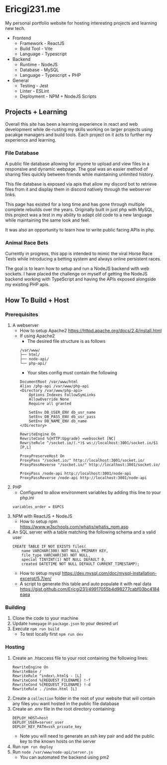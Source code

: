 # Ericgi231.me
My personal portfolio website for hosting interesting projects and learning new tech.
- Frontend
    - Framework - ReactJS
    - Build Tool - Vite
    - Language - Typescript
- Backend
    - Runtime - NodeJS
    - Database - MySQL
    - Language - Typescript + PHP
- General
    - Testing - Jest
    - Linter - ESLint
    - Deployment - NPM + NodeJS Scripts

## Projects + Learning

Overall this site has been a learning experience in react and web development while de-rusting my skills working on larger projects using pacakge managers and build tools. Each project on it acts to further my experience and learning.

### File Database
A public file database allowing for anyone to upload and view files in a responsive and dynamic webpage. The goal was an easier method of sharing files quickly between friends while maintaining unlimited history. 

This file database is exposed via apis that allow my discord bot to retrieve files from it and display them in discord natively through the webserver links.

This page has existed for a long time and has gone through multiple complete rebuilds over the years. Originally built in just php with MySQL, this project was a test in my ability to adapt old code to a new language while maintaining the same look and feel.

It was also an opportunity to learn how to write public facing APIs in php.

### Animal Race Bets
Currently in progress, this app is intended to mimic the viral Horse Race Tests while introducing a betting system and always online persistent races. 

The goal is to learn how to setup and run a NodeJS backend with web sockets. I have placed the challenge on myself of getting the NodeJS backend working with TypeScript and having the APIs exposed alongside my existing PHP apis.

## How To Build + Host

### Prerequisites 
1. A webserver
    - How to setup Apache2 https://httpd.apache.org/docs/2.4/install.html
    - If using Apache2
        - The desired file structure is as follows
        ```
        /var/www/
        ├── html/
        ├── node-api/
        └── php-api/
        ```
        - Your sites config must contain the following
        ```
        DocumentRoot /var/www/html
        Alias /php-api /var/www/php-api
        <Directory /var/www/php-api>
            Options Indexes FollowSymLinks
            AllowOverride None
            Require all granted

            SetEnv DB_USER_ENV db_usr_name
            SetEnv DB_PASS_ENV db_usr_pass
            SetEnv DB_NAME_ENV db_name
        </Directory>

        RewriteEngine On
        RewriteCond %{HTTP:Upgrade} =websocket [NC]
        RewriteRule ^/socket.io/(.*)$ ws://localhost:3001/socket.io/$1 [P,L]

        ProxyPreserveHost On
        ProxyPass "/socket.io/" http://localhost:3001/socket.io/
        ProxyPassReverse "/socket.io/" http://localhost:3001/socket.io/

        ProxyPass /node-api http://localhost:3001/node-api
        ProxyPassReverse /node-api http://localhost:3001/node-api
        ```
1. PHP
    - Configured to allow environment variables by adding this line to your php.ini
    ```
    variables_order = EGPCS
    ```
1. NPM with ReactJS + NodeJS
    - How to setup npm  https://www.w3schools.com/whatis/whatis_npm.asp
1. An SQL server with a table matching the following schema and a valid user
    ```
    CREATE TABLE IF NOT EXISTS files(  
        name VARCHAR(300) NOT NULL PRIMARY KEY,
        file_type VARCHAR(30) NOT NULL,
        special TINYINT(1) NOT NULL DEFAULT 0,
        created DATETIME NOT NULL DEFAULT CURRENT_TIMESTAMP);
    ```
    - How to setup mysql https://dev.mysql.com/doc/mysql-installation-excerpt/5.7/en/
    - A script to generate this table and auto populate it with real data https://gist.github.com/Ericgi231/49917055b4d98277cabf03bc4184eaea

### Building
1. Clone the code to your machine
1. Update `homepage` in `package.json` to your desired url
1. Execute `npm run build`
    - To test locally first `npm run dev`
    
### Hosting
1. Create an .htaccess file to your root containing the following lines:
    ```
    RewriteEngine On
    RewriteBase /
    RewriteRule ^index\.html$ - [L]
    RewriteCond %{REQUEST_FILENAME} !-f
    RewriteCond %{REQUEST_FILENAME} !-d
    RewriteRule . /index.html [L]
    ```
1. Create a `collection` folder in the root of your website that will contain any files you want hosted in the public file database
1. Create an .env file in the root directory containing:
    ```
    DEPLOY_HOST=host
    DEPLOY_USER=server_user
    DEPLOY_KEY_PATH=ssh_private_key
    ```
    - Note you will need to generate an ssh key pair and add the public key to the known hosts on the server
1. Run `npm run deploy`
1. Run `node /var/www/node-api/server.js`
    - You can automated the backend using pm2